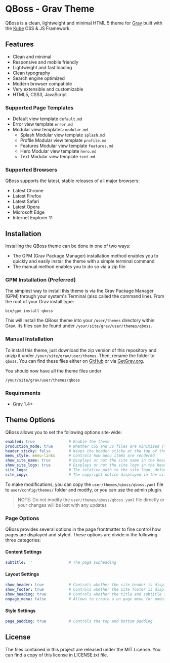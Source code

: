 # QBoss - Grav Theme

QBoss is a clean, lightweight and minimal HTML 5 theme for [Grav](https://getgrav.org) built with the [Kube](https://imperavi.com/kube/) CSS &amp; JS Framework.

## Features
* Clean and minimal
* Responsive and mobile friendly
* Lightweight and fast loading
* Clean typography
* Search engine optimized
* Modern browser compatible
* Very extensible and customizable
* HTML5, CSS3, JavaScript

### Supported Page Templates

* Default view template `default.md`
* Error view template `error.md`
* Modular view templates: `modular.md`
    + Splash Modular view template `splash.md`
    + Profile Modular view template `profile.md`
    + Features Modular view template `features.md`
    + Hero Modular view template `hero.md`
    + Text Modular view template `text.md`

### Supported Browsers
QBoss supports the latest, stable releases of all major browsers:

- Latest Chrome
- Latest Firefox
- Latest Safari
- Latest Opera
- Microsoft Edge
- Internet Explorer 11

## Installation

Installing the QBoss theme can be done in one of two ways:

- The GPM (Grav Package Manager) installation method enables you to quickly and easily install the theme with a simple terminal command
- The manual method enables you to do so via a zip file.

### GPM Installation (Preferred)

The simplest way to install this theme is via the Grav Package Manager (GPM) through your system's Terminal (also called the command line). From the root of your Grav install type:

```Shell
bin/gpm install qboss
```

This will install the QBoss theme into your `/user/themes` directory within Grav. Its files can be found under `/your/site/grav/user/themes/qboss`.

### Manual Installation

To install this theme, just download the zip version of this repository and unzip it under `/your/site/grav/user/themes`. Then, rename the folder to `qboss`. You can find these files either on [GitHub](https://github.com/jorgetite/QBoss) or via [GetGrav.org](http://getgrav.org/downloads/themes).

You should now have all the theme files under

```Shell
/your/site/grav/user/themes/qboss
```

### Requirements

* Grav 1.4+

## Theme Options

QBoss allows you to set the following options site-wide:

```yaml
enabled: true               # Enable the theme
production_mode: true       # Whether CSS and JS files are minimized (true), or not
header_sticky: false        # Keeps the header sticky at the top of the page
menu_style: menu-links      # Controls how menu items are rendered
show_site_name: true        # Displays or not the site name in the header
show_site_logo: true        # Displays or not the site logo in the header
site_logo:                  # The relative path to the site logo, defaults to 'images/logo.png'
site_copy:                  # The copyright notice displayed in the site footer
```

To make modifications, you can copy the `user/themes/qboss/qboss.yaml` file to `user/config/themes/` folder and modify, or you can use the admin plugin.

> NOTE: Do not modify the `user/themes/qboss/qboss.yaml` file directly or your changes will be lost with any updates

### Page Options

QBoss provides several options in the page frontmatter to fine control how pages are displayed and styled. These options are divide in the following three categories:

#### Content Settings

```yaml
subtitle: ''                # The page subheading
```

#### Layout Settings

```yaml
show_header: true           # Controls whether the site header is displayed or not
show_footer: true           # Controls whether the site footer is displayed or not 
show_heading: true          # Controls whether the title and subtitle is displayed or not
onpage_menu: false          # Allows to create a on page menu for modular pages
```

#### Style Settings

```yaml
page_padding: true          # Controls the top and bottom padding
```

## License
The files contained in this project are released under the MIT License. You can
find a copy of this license in LICENSE.txt file.
